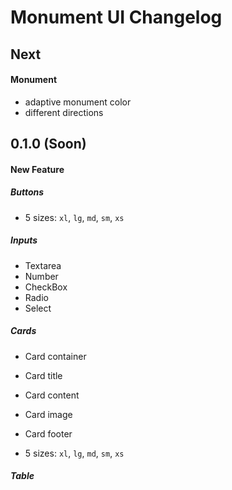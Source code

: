 # Monument UI Changelog

## Next
#### Monument
- adaptive monument color
- different directions

## 0.1.0 (Soon)
#### New Feature
##### Buttons
- 5 sizes: `xl`, `lg`, `md`, `sm`, `xs`

##### Inputs
- Textarea
- Number
- CheckBox
- Radio
- Select

##### Cards
- Card container
- Card title
- Card content
- Card image
- Card footer

- 5 sizes: `xl`, `lg`, `md`, `sm`, `xs`



##### Table
